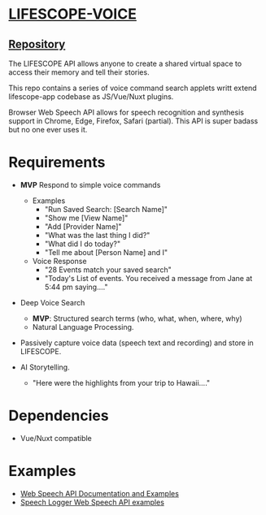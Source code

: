 # [LIFESCOPE-VOICE](https://github.com/LifeScopeLabs/lifescope-voice)

## [Repository](https://github.com/LifeScopeLabs/lifescope-voice)

The LIFESCOPE API allows anyone to create a shared virtual space to access their memory and tell their stories.

This repo contains a series of voice command search applets writt extend lifescope-app codebase as JS/Vue/Nuxt plugins.

Browser Web Speech API allows for speech recognition and synthesis support in Chrome, Edge, Firefox, Safari (partial). This API is super badass but no one ever uses it. 

# Requirements
- **MVP** Respond to simple voice commands
	- Examples
		- "Run Saved Search: [Search Name]"
		- "Show me [View Name]"
		- "Add [Provider Name]"
		- "What was the last thing I did?"
		- "What did I do today?"
		- "Tell me about [Person Name] and I"
	- Voice Response
		- "28 Events match your saved search"
		- "Today's List of events. You received a message from Jane at 5:44 pm saying...."
- Deep Voice Search
	- **MVP**: Structured search terms (who, what, when, where, why)
	- Natural Language Processing.

- Passively capture voice data (speech text and recording) and store in LIFESCOPE.
- AI Storytelling.
	- "Here were the highlights from your trip to Hawaii...."

# Dependencies

- Vue/Nuxt compatible

# Examples

- [Web Speech API Documentation and Examples](https://developer.mozilla.org/en-US/docs/Web/API/Web_Speech_API)
- [Speech Logger Web Speech API examples](https://speechlogger.appspot.com/developers/)
<!--stackedit_data:
eyJoaXN0b3J5IjpbNjAyOTUxNDAxLC0xNTc4MTUyMjYwLDE4NT
MzMDU0OTYsMjAyNzYyOTMwNCwtNDYyNDM5NjQ2LC0xNDc1OTA1
NzcyLDE2NTQxOTE5ODVdfQ==
-->